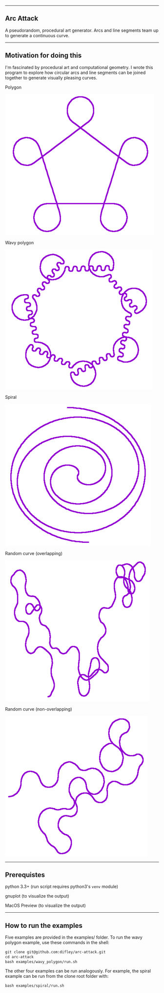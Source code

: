 
-----------------------
Arc Attack
-----------------------
A pseudorandom, procedural art generator. Arcs and line segments team up to generate a continuous curve.


-----------------------
Motivation for doing this
-----------------------
I'm fascinated by procedural art and computational geometry. I wrote this program to explore how circular arcs and line segments can be joined together to generate visually pleasing curves.

Polygon

![Polygon example](images/polygon.png)


Wavy polygon

![Wavy polygon example](images/wavy_polygon.png)


Spiral

![Spiral example](images/spiral.png)


Random curve (overlapping)

![Random curve overlapping example (rendered with Gnuplot)](images/random_curve_overlapping.png)


Random curve (non-overlapping)

![Random curve nonoverlapping example](images/random_curve_nonoverlapping.png)


-----------------------
Prerequistes
-----------------------
   python 3.3+ (run script requires python3's `venv` module)
   
   gnuplot (to visualize the output)

   MacOS Preview (to visualize the output)


-----------------------
How to run the examples
-----------------------
Five examples are provided in the examples/ folder. To run the wavy polygon example, use these commands in the shell:
        
    git clone git@github.com:difley/arc-attack.git
    cd arc-attack
    bash examples/wavy_polygon/run.sh


The other four examples can be run analogously. For example, the spiral example can be run from the clone root folder with:

    bash examples/spiral/run.sh
